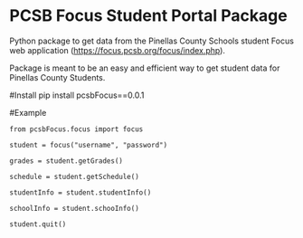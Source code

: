 # PCSB Focus Student Portal Package

Python package to get data from the Pinellas County Schools student Focus web application 
(https://focus.pcsb.org/focus/index.php).

Package is meant to be an easy and efficient way to get student data for Pinellas County Students.

#Install
pip install pcsbFocus==0.0.1

#Example

```
from pcsbFocus.focus import focus

student = focus("username", "password")

grades = student.getGrades()

schedule = student.getSchedule()

studentInfo = student.studentInfo()

schoolInfo = student.schooInfo()

student.quit()

```



